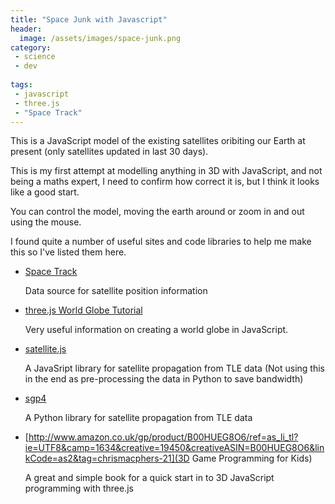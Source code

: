 ```yaml
---
title: "Space Junk with Javascript"
header:
  image: /assets/images/space-junk.png
category:
 - science
 - dev
 
tags:
 - javascript
 - three.js
 - "Space Track"
---
```


This is a JavaScript model of the existing satellites oribiting our Earth at present 
(only satellites updated in last 30 days).

<div id="space-junk"></div>

<script>

  let container = $("#space-junk");
  
  let aspectRatio = '16:9';
  let POS_X = 1800;
  let POS_Y = 1000;
  let POS_Z = 1800;
  let WIDTH = container.offsetWidth;
  let HEIGHT = WIDTH * getRatioFactor(aspectRatio);

  let FOV = 45;
  let NEAR = 1;
  let FAR = 4000;

  let controls, scene, camera, renderer;

  function getRatioFactor(aspectRatio) {
    switch (aspectRatio) {
      case '16:9':
        return 0.5625;
      case '4:3':
        return 0.75;
    }
  }

  function init() {

    container.css('height', HEIGHT + 'px');

    // This is where stuff in our animation will happen:
    scene = new THREE.Scene();

    // This will draw what the camera sees onto the screen:
    renderer = new THREE.WebGLRenderer();
    renderer.setSize(WIDTH, HEIGHT);
    
    // 3D red/green
    //anaglyphRenderer = new THREE.AnaglyphEffect( renderer );
    //anaglyphRenderer.setSize(WIDTH, HEIGHT);

    renderer.setClearColor(0x111111);
    container.append(renderer.domElement);

    // Create Globe
    // setup a camera that points to the center
    camera = new THREE.PerspectiveCamera(FOV, WIDTH / HEIGHT, NEAR, FAR);
    camera.position.set(POS_X, POS_Y, POS_Z);
    camera.lookAt(new THREE.Vector3(0, 0, 0));
    scene.add(camera);

    controls = new THREE.OrbitControls( camera, renderer.domElement );
    //controls.target.copy( vector );
    //controls = new THREE.OrbitControls(camera);
    //        controls.damping = 0.2;
    //controls.addEventListener('change', render);
  }

  // ref: http://stackoverflow.com/a/1293163/2343
  // This will parse a delimited string into an array of
  // arrays. The default delimiter is the comma, but this
  // can be overriden in the second argument.
  function csvToArray(strData, strDelimiter) {
    // Check to see if the delimiter is defined. If not,
    // then default to comma.
    strDelimiter = (strDelimiter || ",");

    // Create a regular expression to parse the CSV values.
    let objPattern = new RegExp(
        (
          // Delimiters.
            "(\\" + strDelimiter + "|\\r?\\n|\\r|^)" +

              // Quoted fields.
            "(?:\"([^\"]*(?:\"\"[^\"]*)*)\"|" +

              // Standard fields.
            "([^\"\\" + strDelimiter + "\\r\\n]*))"
        ),
        "gi"
    );


    // Create an array to hold our data. Give the array
    // a default empty first row.
    let arrData = [[]];

    // Create an array to hold our individual pattern
    // matching groups.
    let arrMatches = null;


    // Keep looping over the regular expression matches
    // until we can no longer find a match.
    while (arrMatches = objPattern.exec( strData )){

      // Get the delimiter that was found.
      let strMatchedDelimiter = arrMatches[ 1 ];

      // Check to see if the given delimiter has a length
      // (is not the start of string) and if it matches
      // field delimiter. If id does not, then we know
      // that this delimiter is a row delimiter.
      if (
          strMatchedDelimiter.length &&
          strMatchedDelimiter !== strDelimiter
      ){

        // Since we have reached a new row of data,
        // add an empty row to our data array.
        arrData.push( [] );

      }

      let strMatchedValue;

      // Now that we have our delimiter out of the way,
      // let's check to see which kind of value we
      // captured (quoted or unquoted).
      if (arrMatches[ 2 ]){

        // We found a quoted value. When we capture
        // this value, unescape any double quotes.
        strMatchedValue = arrMatches[ 2 ].replace(
            new RegExp( "\"\"", "g" ),
            "\""
        );

      } else {

        // We found a non-quoted value.
        strMatchedValue = arrMatches[ 3 ];

      }


      // Now that we have our value string, let's add
      // it to the data array.
      arrData[ arrData.length - 1 ].push( strMatchedValue );
    }

    // Return the parsed data.
    return( arrData );
  }


  // Add the earth
  // Earth radius = 6371 so we divided by 10 here
  function addEarth() {
    let spGeo = new THREE.SphereGeometry(637, 30, 30);
    let planetTexture = THREE.ImageUtils.loadTexture("assets/images/globe-1.jpg");
    let mat2 = new THREE.MeshPhongMaterial({
      map: planetTexture,
      shininess: 0.2
    });
    sp = new THREE.Mesh(spGeo, mat2);
    scene.add(sp);
  }

  // add a simple light
  function addLights() {
    light = new THREE.DirectionalLight(0xffffff);
    scene.add(light);
    light.position.set(POS_X, POS_Y, POS_Z);
  }


  function addSatellites() {

    jQuery.get('assets/data/satellite-data.csv', function(data) {
      let satelliteData = csvToArray(data);
      // Create geometry to merge cubes in to for efficiency
      let geom = new THREE.Geometry();
      //var cubeMat = new THREE.MeshLambertMaterial({color: 0xffffff, opacity: 0.6, emissive: 0xffffff});
      let cubeMat = new THREE.MeshLambertMaterial({opacity: 0.6});
      let materials = [];
      angular.forEach(satelliteData, function (sat) {

        let x = sat[0] / 10;
        let y = sat[1] / 10;
        let z = sat[2] / 10;
        let size = 5;

        //console.log('Creating cube at ' + x + ', ' + y + ', ' + z);

        let cube = new THREE.Mesh(new THREE.BoxGeometry(size, size, size, 1, 1, 1));
        materials.push(cubeMat);

        cube.position.x = x;
        cube.position.y = y;
        cube.position.z = z;
        cube.lookAt(new THREE.Vector3(0, 0, 0));

        cube.updateMatrix();
        geom.merge(cube.geometry, cube.matrix);
      });

      let satellites = new THREE.Mesh(geom, new THREE.MeshFaceMaterial(materials));
      scene.add(satellites);
    });
  }

  function createCube(x, y, z, colour, size) {

    if (!colour) {
      colour = 0xffffff;
    }

    if (!size) {
      size = 5;
    }

    return cube;
  }

  function render() {
    //var timer = Date.now() * 0.0001;
    //camera.position.x = (Math.cos(timer) * 1800);
    //camera.position.z = (Math.sin(timer) * 1800);
    //camera.lookAt(scene.position);
    //light.position.x = (Math.cos(timer) * 1800);
    //light.position.z = (Math.sin(timer) * 1800);
    ////light.position = camera.position;
    //light.lookAt(scene.position);

    renderer.render(scene, camera);
    //anaglyphRenderer.render( scene, camera );
    requestAnimationFrame(render);
    controls.update();
  }

  init();

  $().ready(function () {
    addEarth();
    addLights();
    addSatellites();
    render();
  });
</script>

This is my first attempt at modelling anything in 3D with JavaScript, and not being a maths expert, 
I need to confirm how correct it is, but I think it looks like a good start.

You can control the model, moving the earth around or zoom in and out using the mouse.

I found quite a number of useful sites and code libraries to help me make this so I've listed
them here.


* [Space Track](https://www.space-track.org)

  Data source for satellite position information
  
* [three.js World Globe Tutorial](http://www.smartjava.org/content/render-open-data-3d-world-globe-threejs)

  Very useful information on creating a world globe in JavaScript.
  
* [satellite.js](https://github.com/shashwatak/satellite-js)

  A JavaSript library for satellite propagation from TLE data (Not using this in the end as
    pre-processing the data in Python to save bandwidth)
    
* [sgp4](https://pypi.python.org/pypi/sgp4/")

  A Python library for satellite propagation from TLE data
  
* [http://www.amazon.co.uk/gp/product/B00HUEG8O6/ref=as_li_tl?ie=UTF8&camp=1634&creative=19450&creativeASIN=B00HUEG8O6&linkCode=as2&tag=chrismacphers-21](3D Game Programming for Kids)

  A great and simple book for a quick start in to 3D JavaScript programming with three.js 







